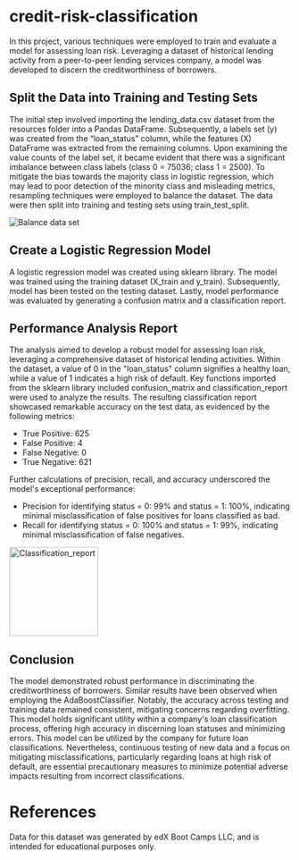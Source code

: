 # credit-risk-classification

In this project, various techniques were employed to train and evaluate a model for assessing loan risk. Leveraging a dataset of historical lending activity from a peer-to-peer lending services company, a model was developed to discern the creditworthiness of borrowers.


## Split the Data into Training and Testing Sets
The initial step involved importing the lending_data.csv dataset from the resources folder into a Pandas DataFrame. Subsequently, a labels set (y) was created from the “loan_status” column, while the features (X) DataFrame was extracted from the remaining columns. Upon examining the value counts of the label set, it became evident that there was a significant imbalance between class labels (class 0 = 75036; class 1 = 2500). To mitigate the bias towards the majority class in logistic regression, which may lead to poor detection of the minority class and misleading metrics, resampling techniques were employed to balance the dataset. The data were then split into training and testing sets using train_test_split.


![Balance data set](https://github.com/MarcoN16/credit-risk-classification/assets/150491559/3e1c8006-d92d-411b-82bf-682d72195ea9)


## Create a Logistic Regression Model
A logistic regression model was created using sklearn library. The model was trained using the training dataset (X_train and y_train). Subsequently, model has been tested on the testing dataset. Lastly, model performance was evaluated by generating a confusion matrix and a classification report.

## Performance Analysis Report
The analysis aimed to develop a robust model for assessing loan risk, leveraging a comprehensive dataset of historical lending activities. Within the dataset, a value of 0 in the "loan_status" column signifies a healthy loan, while a value of 1 indicates a high risk of default. Key functions imported from the sklearn library included confusion_matrix and classification_report were used to analyze the results. The resulting classification report showcased remarkable accuracy on the test data, as evidenced by the following metrics:

-	True Positive: 625
-	False Positive: 4
-	False Negative: 0
-	True Negative: 621

Further calculations of precision, recall, and accuracy underscored the model's exceptional performance:

- Precision for identifying status = 0: 99% and status = 1: 100%, indicating minimal misclassification of false positives for loans classified as bad.
-	Recall for identifying status = 0: 100% and status = 1: 99%, indicating minimal misclassification of false negatives.


<img width="159" alt="Classification_report" src="https://github.com/MarcoN16/credit-risk-classification/assets/150491559/33e8474c-ae7e-4fd1-956b-55a5ae6d3a92">

## Conclusion

The model demonstrated robust performance in discriminating the creditworthiness of borrowers. Similar results have been observed when employing the AdaBoostClassifier. Notably, the accuracy across testing and training data remained consistent, mitigating concerns regarding overfitting. This model holds significant utility within a company's loan classification process, offering high accuracy in discerning loan statuses and minimizing errors. This model can be utilized by the company for future loan classifications. Nevertheless, continuous testing of new data and a focus on mitigating misclassifications, particularly regarding loans at high risk of default, are essential precautionary measures to minimize potential adverse impacts resulting from incorrect classifications.


# References
Data for this dataset was generated by edX Boot Camps LLC, and is intended for educational purposes only.

